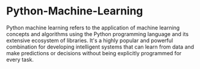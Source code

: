 # Python-Machine-Learning
Python machine learning refers to the application of machine learning concepts and algorithms using the Python programming language and its extensive ecosystem of libraries. It's a highly popular and powerful combination for developing intelligent systems that can learn from data and make predictions or decisions without being explicitly programmed for every task.
